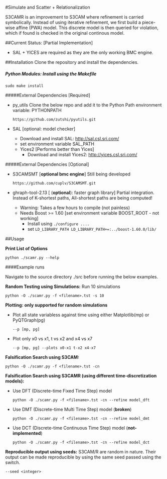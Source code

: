 #Simulate and Scatter + Relationalization

S3CAMR is an improvement to S3CAM where refinement is carried symbolically.
Instead of using iterative refinement, we first build a piece-wise affine (PWA)
model. This discrete model is then queried for violation, which if found is
checked in the original continous model.

##Current Status: [Partial Implementation]
- SAL + YICES are required as they are the only working BMC engine.

##Installation
Clone the repository and install the dependencies.

##### Python Modules: Install using the Makefile

    sudo make install
#####External Dependencies [Required]
- py_utils
    Clone the below repo and add it to the Python Path environment variable: PYTHONPATH

    ```
    https://github.com/zutshi/pyutils.git
    ```

- SAL [optional: model checker]
    - Download and install SAL: http://sal.csl.sri.com/
    - set environment variable SAL_PATH
    - Yices2 [Performs better than Yices]
        - Download and install Yices2: http://yices.csl.sri.com/

#####External Dependencies [Optional]
- S3CAMSMT [**optional bmc engine**]
    Still being developed

    ```
    https://github.com/cuplv/S3CAMSMT.git
    ```

- ghraph-tool-2.13 [ (**optional**): faster graph library]
  Partial integration. Instead of K-shortest paths, All-shortest paths are being computed!

    - Warning: Takes a few hours to compile (not painless)
    - Needs Boost >= 1.60 [set environment variable BOOST_ROOT - not working]
        - Install using `./configure .... `
        - set `LD_LIBRARY_PATH LD_LIBRARY_PATH+=:../boost-1.60.0/lib/`

##Usage

**Print List of Options**
    
    python ./scamr.py --help

####Example runs

Navigate to the source directory ./src before running the below examples.

**Random Testing using Simulations:**
Run 10 simulations

    python -O ./scamr.py -f <filename>.tst -s 10

**Plotting: only supported for random simulations**

- Plot all state variabless against time using either Matplotlib(mp) or PyQTGraph(pg)
    
    ```
    --p [mp, pg]
    ```
    
- Plot only x0 vs x1, t vs x2 and x4 vs x7
    
    ```
    --p [mp, pg] --plots x0-x1 t-x2 x4-x7
    ```

**Falsification Search using S3CAM:**

    python -O ./scamr.py -f <filename>.tst -cn

**Falsification Search using S3CAMR (using different time-discretization models):**
- Use DFT (Discrete-time Fixed Time Step) model

    ```
    python -O ./scamr.py -f <filename>.tst -cn --refine model_dft
    ```
- Use DMT (Discrete-time Multi Time Step) model (**broken**)

    ```
    python -O ./scamr.py -f <filename>.tst -cn --refine model_dmt
    ```
- Use DCT (Discrete-time Continuous Time Step) model (**not-implemented**)

    ```
    python -O ./scamr.py -f <filename>.tst -cn --refine model_dct
    ```

**Reproducible output using seeds:**
S3CAM/R are random in nature. Their output can be made reproducible by using the same seed passed using the switch.

    --seed <integer>

